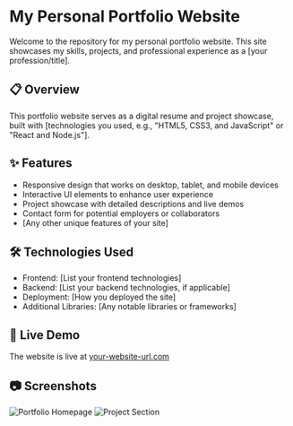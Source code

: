 # My Personal Portfolio Website

Welcome to the repository for my personal portfolio website. This site showcases my skills, projects, and professional experience as a [your profession/title].

## 📋 Overview

This portfolio website serves as a digital resume and project showcase, built with [technologies you used, e.g., "HTML5, CSS3, and JavaScript" or "React and Node.js"].

## ✨ Features

- Responsive design that works on desktop, tablet, and mobile devices
- Interactive UI elements to enhance user experience
- Project showcase with detailed descriptions and live demos
- Contact form for potential employers or collaborators
- [Any other unique features of your site]

## 🛠️ Technologies Used

- Frontend: [List your frontend technologies]
- Backend: [List your backend technologies, if applicable]
- Deployment: [How you deployed the site]
- Additional Libraries: [Any notable libraries or frameworks]

## 🚀 Live Demo

The website is live at [your-website-url.com](https://your-website-url.com)

## 📷 Screenshots

![Portfolio Homepage](path/to/screenshot1.png)
![Project Section](path/to/screenshot2.png)
